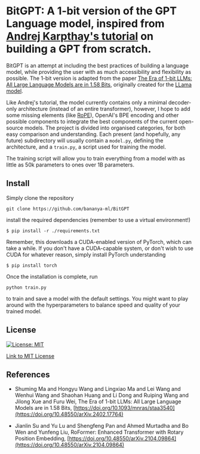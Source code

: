 # BitGPT: A 1-bit version of the GPT Language model, inspired from [Andrej Karpthay's tutorial](https://github.com/karpathy/nanoGPT) on building a GPT from scratch.

BitGPT is an attempt at including the best practices of building a language model, while providing the user with as much accessibility and flexibility as possible. The 1-bit version is adapted from the paper 
[The Era of 1-bit LLMs: All Large Language Models are in 1.58 Bits](https://arxiv.org/abs/2402.17764), originally created for the [LLama model](https://github.com/meta-llama/llama).

Like Andrej's tutorial, the model currently contains only a minimal decoder-only architecture (instead of an entire transformer), however, I hope to add some missing elements (like [RoPE](https://arxiv.org/abs/2104.09864)), OpenAI's BPE encoding
and other possible components to integrate the best components of the current open-source models. The project is divided into organised categories, for both easy comparison and understanding. Each present (and hopefully, any future)
subdirectory will usually contain a `model.py`, defining the architecture, and a `train.py`, a script used for training the model. 

The training script will allow you to train everything from a model with as little as 50k parameters to ones over 1B parameters. 

## Install

Simply clone the repository

```
git clone https://github.com/bananya-ml/BitGPT
```

install the required dependencies (remember to use a virtual environment!)

```
$ pip install -r ./requirements.txt
```

Remember, this downloads a CUDA-enabled version of PyTorch, which can take a while. If you don't have a CUDA-capable system, or don't wish to use CUDA for whatever reason, simply install PyTorch understanding

```
$ pip install torch
```

Once the installation is complete, run

```
python train.py
```

to train and save a model with the default settings. You might want to play around with the hyperparameters to balance speed and quality of your trained model.

## License

[![License: MIT](https://img.shields.io/badge/License-MIT-yellow.svg)](https://opensource.org/licenses/MIT)

[Link to MIT License](https://opensource.org/licenses/MIT)

## References

* <a id="Shuming2024"></a> Shuming Ma and Hongyu Wang and Lingxiao Ma and Lei Wang and Wenhui Wang and Shaohan Huang and Li Dong and Ruiping Wang and Jilong Xue and Furu Wei, The Era of 1-bit LLMs: All Large Language Models are in 1.58 Bits, [https://doi.org/10.1093/mnras/staa3540](https://doi.org/10.48550/arXiv.2402.17764)

* <a id="Jianlin2023"></a> Jianlin Su and Yu Lu and Shengfeng Pan and Ahmed Murtadha and Bo Wen and Yunfeng Liu, RoFormer: Enhanced Transformer with Rotary Position Embedding, [https://doi.org/10.48550/arXiv.2104.09864](https://doi.org/10.48550/arXiv.2104.09864)
